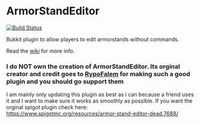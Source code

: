 # ArmorStandEditor
[![Build Status](https://jenkins.havensedgemc.com/buildStatus/icon?job=Armor+Stand+Editor)](https://jenkins.havensedgemc.com/job/Armor%20Stand%20Editor/)

Bukkit plugin to allow players to edit armorstands without commands.

Read the [wiki](https://github.com/RypoFalem/ArmorStandEditor/wiki) for more info.

### I do NOT own the creation of ArmorStandEditor. Its orginal creator and credit goes to [RypoFalem](https://github.com/RypoFalem) for making such a good plugin and you should go support them
I am mainly only updating this plugin as best as i can because a friend uses it and I want to make sure it works as smoothly as possible.
If you want the orginal spigot plugin check here: https://www.spigotmc.org/resources/armor-stand-editor-dead.7688/
